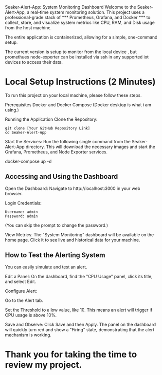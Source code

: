 Seaker-Alert-App: System Monitoring Dashboard
Welcome to the Seaker-Alert-App, a real-time system monitoring solution. This project uses a professional-grade stack of *** Prometheus, Grafana, and Docker *** to collect, store, and visualize system metrics like CPU, RAM, and Disk usage from the host machine.

The entire application is containerized, allowing for a simple, one-command setup.

The current version is setup to monitor from the local device , but promethues node-exporter can be installed via ssh in any supported iot devices to access their data.

# Local Setup Instructions (2 Minutes)
To run this project on your local machine, please follow these steps.

Prerequisites
Docker and Docker Compose (Docker desktop is what i am using.)

Running the Application
Clone the Repository:

    git clone [Your GitHub Repository Link]
    cd Seaker-Alert-App

Start the Services:
Run the following single command from the Seaker-Alert-App directory. This will download the necessary images and start the Grafana, Prometheus, and Node Exporter services.

docker-compose up -d

## Accessing and Using the Dashboard
Open the Dashboard:
Navigate to http://localhost:3000 in your web browser.

Login Credentials:

    Username: admin
    Password: admin
(You can skip the prompt to change the password.)

View Metrics:
The "System Monitoring" dashboard will be available on the home page. Click it to see live and historical data for your machine.

## How to Test the Alerting System
You can easily simulate and test an alert.

Edit a Panel: On the dashboard, find the "CPU Usage" panel, click its title, and select Edit.

Configure Alert:

Go to the Alert tab.

Set the Threshold to a low value, like 10. This means an alert will trigger if CPU usage is above 10%.

Save and Observe: Click Save and then Apply. The panel on the dashboard will quickly turn red and show a "Firing" state, demonstrating that the alert mechanism is working.


# Thank you for taking the time to review my project.